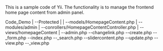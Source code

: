 This is a sample code of Yii. The functionality is to manage the frontend home page content from admin panel.

Code_Demo
|
--Protected
	|
	|
	--models/HomepageContent.php
	|
	--modules/admin
		|
		--conrollers/HomepageContentController.php
		|
		--views/homepageContent
			|
			--admin.php 
			--changelink.php 
			--create.php
			--_form.php
			--index.php
			--_search.php
			--slidercontent.php
			--update.php
			--view.php
			--_view.php